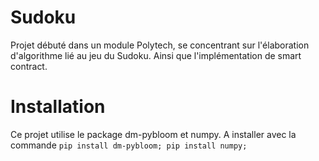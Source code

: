 # Sudoku
Projet débuté dans un module Polytech, se concentrant sur l'élaboration d'algorithme lié au jeu du Sudoku. Ainsi que l'implémentation de smart contract.

# Installation
Ce projet utilise le package dm-pybloom et numpy. A installer avec la commande `pip install dm-pybloom; pip install numpy;`